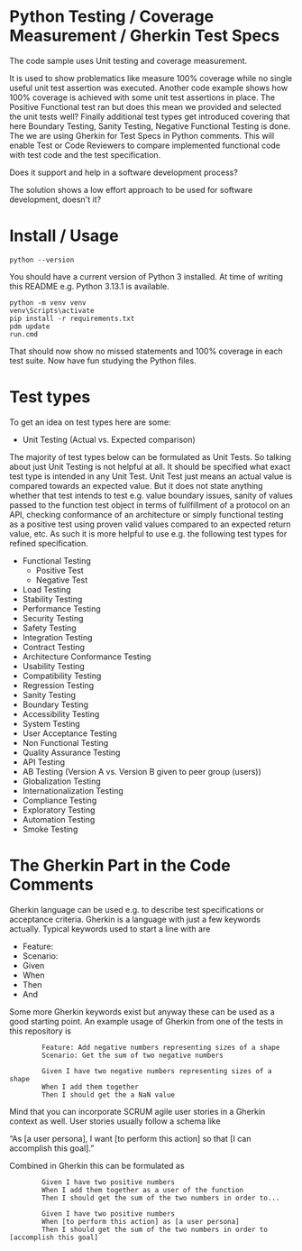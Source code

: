 # Python Testing / Coverage Measurement / Gherkin Test Specs

The code sample uses Unit testing and coverage measurement.

It is used to show problematics like measure 100% coverage while no single useful unit test assertion was executed.
Another code example shows how 100% coverage is achieved with some unit test assertions in place.
The Positive Functional test ran but does this mean we provided and selected the unit tests well?
Finally additional test types get introduced covering that here Boundary Testing, Sanity Testing, Negative Functional Testing is done.
The we are using Gherkin for Test Specs in Python comments. This will enable Test or Code Reviewers to compare
implemented functional code with test code and the test specification.

Does it support and help in a software development process?

The solution shows a low effort approach to be used for software development, doesn't it?

# Install / Usage

```
python --version
```

You should have a current version of Python 3 installed. At time of writing this README e.g. Python 3.13.1 is available.

```
python -m venv venv
venv\Scripts\activate
pip install -r requirements.txt
pdm update
run.cmd
```

That should now show no missed statements and 100% coverage in each test suite.
Now have fun studying the Python files.

# Test types

To get an idea on test types here are some:

* Unit Testing (Actual vs. Expected comparison)

The majority of test types below can be formulated as Unit Tests.
So talking about just Unit Testing is not helpful at all.
It should be specified what exact test type is intended in any Unit Test.
Unit Test just means an actual value is compared towards an expected value.
But it does not state anything whether that test intends to test e.g. value boundary issues,
sanity of values passed to the function test object in terms of fullfillment of a protocol on an API,
checking conformance of an architecture or simply functional testing as a positive test
using proven valid values compared to an expected return value, etc.
As such it is more helpful to use e.g. the following test types for refined specification.

* Functional Testing
    * Positive Test
    * Negative Test
* Load Testing
* Stability Testing
* Performance Testing
* Security Testing
* Safety Testing
* Integration Testing
* Contract Testing
* Architecture Conformance Testing
* Usability Testing
* Compatibility Testing
* Regression Testing
* Sanity Testing
* Boundary Testing
* Accessibility Testing
* System Testing
* User Acceptance Testing
* Non Functional Testing
* Quality Assurance Testing
* API Testing
* AB Testing (Version A vs. Version B given to peer group (users))
* Globalization Testing
* Internationalization Testing
* Compliance Testing
* Exploratory Testing
* Automation Testing
* Smoke Testing

# The Gherkin Part in the Code Comments

Gherkin language can be used e.g. to describe test specifications or acceptance criteria.
Gherkin is a language with just a few keywords actually.
Typical keywords used to start a line with are

* Feature:
* Scenario:
* Given
* When
* Then
* And

Some more Gherkin keywords exist but anyway these can be used as a good starting point.
An example usage of Gherkin from one of the tests in this repository is

```
        Feature: Add negative numbers representing sizes of a shape
        Scenario: Get the sum of two negative numbers

        Given I have two negative numbers representing sizes of a shape
        When I add them together
        Then I should get the a NaN value
```

Mind that you can incorporate SCRUM agile user stories in a Gherkin context as well.
User stories usually follow a schema like

“As [a user persona], I want [to perform this action] so that [I can accomplish this goal].”

Combined in Gherkin this can be formulated as

```
        Given I have two positive numbers
        When I add them together as a user of the function
        Then I should get the sum of the two numbers in order to...
```

```
        Given I have two positive numbers
        When [to perform this action] as [a user persona]
        Then I should get the sum of the two numbers in order to [accomplish this goal]
```
